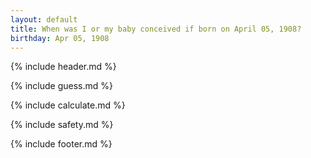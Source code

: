 ```yaml
---
layout: default
title: When was I or my baby conceived if born on April 05, 1908?
birthday: Apr 05, 1908
---
```


{% include header.md %}

{% include guess.md %}

{% include calculate.md %}

{% include safety.md %}

{% include footer.md %}



